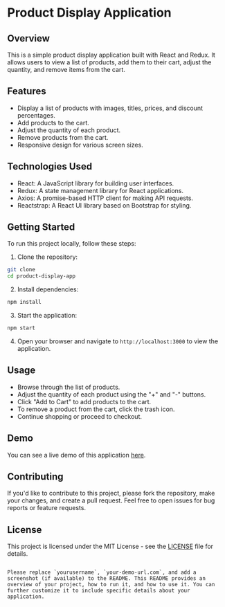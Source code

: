 
# Product Display Application


## Overview

This is a simple product display application built with React and Redux. It allows users to view a list of products, add them to their cart, adjust the quantity, and remove items from the cart.

## Features

- Display a list of products with images, titles, prices, and discount percentages.
- Add products to the cart.
- Adjust the quantity of each product.
- Remove products from the cart.
- Responsive design for various screen sizes.

## Technologies Used

- React: A JavaScript library for building user interfaces.
- Redux: A state management library for React applications.
- Axios: A promise-based HTTP client for making API requests.
- Reactstrap: A React UI library based on Bootstrap for styling.

## Getting Started

To run this project locally, follow these steps:

1. Clone the repository:

```bash
git clone 
cd product-display-app
```

2. Install dependencies:

```bash
npm install
```

3. Start the application:

```bash
npm start
```

4. Open your browser and navigate to `http://localhost:3000` to view the application.

## Usage

- Browse through the list of products.
- Adjust the quantity of each product using the "+" and "-" buttons.
- Click "Add to Cart" to add products to the cart.
- To remove a product from the cart, click the trash icon.
- Continue shopping or proceed to checkout.

## Demo

You can see a live demo of this application [here](https://your-demo-url.com).

## Contributing

If you'd like to contribute to this project, please fork the repository, make your changes, and create a pull request. Feel free to open issues for bug reports or feature requests.

## License

This project is licensed under the MIT License - see the [LICENSE](LICENSE) file for details.

```

Please replace `yourusername`, `your-demo-url.com`, and add a screenshot (if available) to the README. This README provides an overview of your project, how to run it, and how to use it. You can further customize it to include specific details about your application.